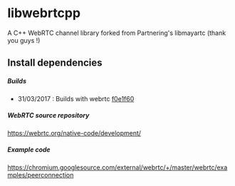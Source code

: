 # libwebrtcpp

A C++ WebRTC channel library forked from Partnering's libmayartc (thank you guys !)


## 


## Install dependencies

##### Builds
- 31/03/2017 : Builds with webrtc [f0e1f60](https://chromium.googlesource.com/external/webrtc.git/+/f0e1f60b0c253377be6cc7fa3745467503d2631b)

##### WebRTC source repository

https://webrtc.org/native-code/development/

##### Example code 
https://chromium.googlesource.com/external/webrtc/+/master/webrtc/examples/peerconnection

